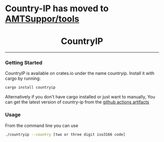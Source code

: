 # Country-IP has moved to [AMTSuppor/tools](https://github.com/AMTSupport/tools/tree/master/crates/country-ip)

<h1 align="center">CountryIP</h1>

---

### Getting Started

CountryIP is available on crates.io under the name countryip.
Install it with cargo by running:
```bash
cargo install countryip
```

Alternatively if you don't have cargo installed or just want to manually, You can get the latest version of country-ip from the [github actions artifacts](https://github.com/DaRacci/country-ip/actions/workflows/build.yml/)

### Usage
From the command line you can use
```bash
./countryip --country [two or three digit iso3166 code]
```
